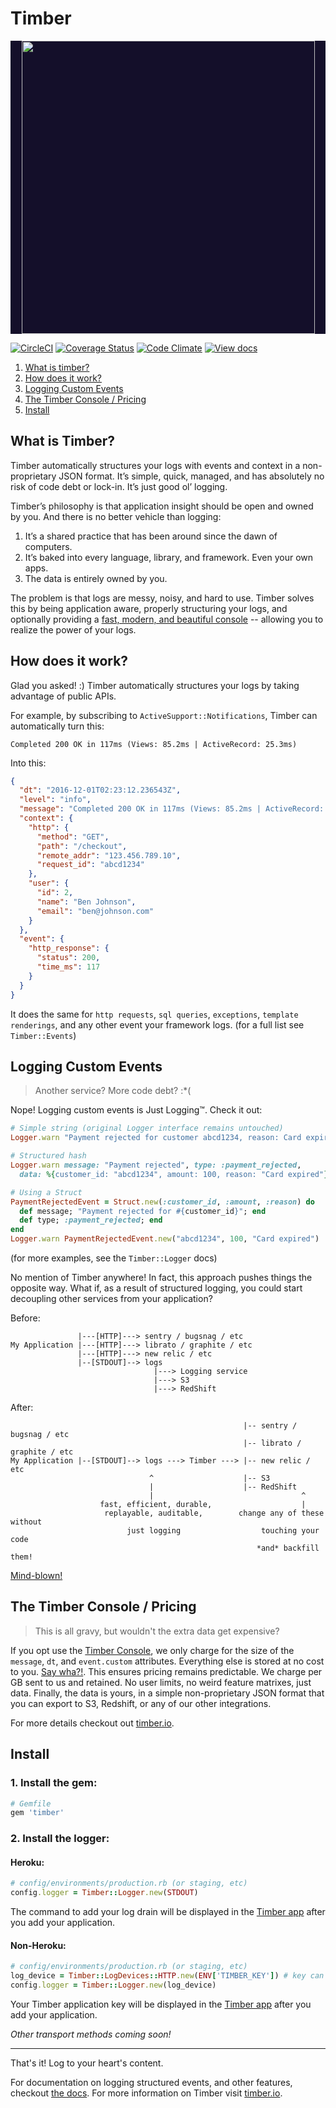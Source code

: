 # Timber

<p align="center" style="background: #140f2a;">
<a href="http://github.com/timberio/timber-ruby"><img src="http://files.timber.io/images/ruby-library-readme-header.gif" height="469" /></a>
</p>

[![CircleCI](https://circleci.com/gh/timberio/timber-ruby.svg?style=shield&circle-token=:circle-token)](https://circleci.com/gh/timberio/timber-ruby/tree/master)
[![Coverage Status](https://coveralls.io/repos/github/timberio/timber-ruby/badge.svg?branch=master)](https://coveralls.io/github/timberio/timber-ruby?branch=master)
[![Code Climate](https://codeclimate.com/github/timberio/timber-ruby/badges/gpa.svg)](https://codeclimate.com/github/timberio/timber-ruby)
[![View docs](https://img.shields.io/badge/docs-viewdocs-blue.svg?style=flat-square "Viewdocs")](http://www.rubydoc.info/github/timberio/timber-ruby)


1. [What is timber?](#what-is-timber)
1. [How does it work?](#what-is-timber)
2. [Logging Custom Events](#logging-custom-events)
3. [The Timber Console / Pricing](#the-timber-console-pricing)
2. [Install](#install)


## What is Timber?

Timber automatically structures your logs with events and context in a non-proprietary JSON format.
It’s simple, quick, managed, and has absolutely no risk of code debt or lock-in.
It’s just good ol’ logging.

Timber’s philosophy is that application insight should be open and owned by you.
And there is no better vehicle than logging:

1. It’s a shared practice that has been around since the dawn of computers.
2. It’s baked into every language, library, and framework. Even your own apps.
3. The data is entirely owned by you.

The problem is that logs are messy, noisy, and hard to use. Timber solves this by being
application aware, properly structuring your logs, and optionally providing a [fast, modern,
and beautiful console](https://timber.io) -- allowing you to realize the power of
your logs.


## How does it work?

Glad you asked! :) Timber automatically structures your logs by taking advantage of public APIs.

For example, by subscribing to `ActiveSupport::Notifications`, Timber can automatically turn this:

```
Completed 200 OK in 117ms (Views: 85.2ms | ActiveRecord: 25.3ms)
```

Into this:

```json
{
  "dt": "2016-12-01T02:23:12.236543Z",
  "level": "info",
  "message": "Completed 200 OK in 117ms (Views: 85.2ms | ActiveRecord: 25.3ms)",
  "context": {
    "http": {
      "method": "GET",
      "path": "/checkout",
      "remote_addr": "123.456.789.10",
      "request_id": "abcd1234"
    },
    "user": {
      "id": 2,
      "name": "Ben Johnson",
      "email": "ben@johnson.com"
    }
  },
  "event": {
    "http_response": {
      "status": 200,
      "time_ms": 117
    }
  }
}
```

It does the same for `http requests`, `sql queries`, `exceptions`, `template renderings`,
and any other event your framework logs. (for a full list see `Timber::Events`)


## Logging Custom Events

> Another service? More code debt? :*(

Nope! Logging custom events is Just Logging™. Check it out:

```ruby
# Simple string (original Logger interface remains untouched)
Logger.warn "Payment rejected for customer abcd1234, reason: Card expired"

# Structured hash
Logger.warn message: "Payment rejected", type: :payment_rejected,
  data: %{customer_id: "abcd1234", amount: 100, reason: "Card expired"}

# Using a Struct
PaymentRejectedEvent = Struct.new(:customer_id, :amount, :reason) do
  def message; "Payment rejected for #{customer_id}"; end
  def type; :payment_rejected; end
end
Logger.warn PaymentRejectedEvent.new("abcd1234", 100, "Card expired")
```

(for more examples, see the `Timber::Logger` docs)

No mention of Timber anywhere! In fact, this approach pushes things the opposite way. What if,
as a result of structured logging, you could start decoupling other services from your application?

Before:

```
               |---[HTTP]---> sentry / bugsnag / etc
My Application |---[HTTP]---> librato / graphite / etc
               |---[HTTP]---> new relic / etc
               |--[STDOUT]--> logs
                                |---> Logging service
                                |---> S3
                                |---> RedShift
```


After:

```
                                                    |-- sentry / bugsnag / etc
                                                    |-- librato / graphite / etc
My Application |--[STDOUT]--> logs ---> Timber ---> |-- new relic / etc
                               ^                    |-- S3
                               |                    |-- RedShift
                               |                                 ^
                    fast, efficient, durable,                    |
                     replayable, auditable,        change any of these without
                          just logging                  touching your code
                                                       *and* backfill them!
```

[Mind-blown!](http://i.giphy.com/EldfH1VJdbrwY.gif)



## The Timber Console / Pricing

> This is all gravy, but wouldn't the extra data get expensive?

If you opt use the [Timber Console](https://timber.io), we only charge for
the size of the `message`, `dt`, and `event.custom` attributes. Everything else is
stored at no cost to you. [Say wha?!](http://i.giphy.com/l0HlL2vlfpWI0meJi.gif). This ensures
pricing remains predictable. We charge per GB sent to us and retained. No user limits,
no weird feature matrixes, just data. Finally, the data is yours, in a simple
non-proprietary JSON format that you can export to S3, Redshift, or any of our other integrations.

For more details checkout out [timber.io](https://timber.io).

## Install

### 1. Install the gem:

```ruby
# Gemfile
gem 'timber'
```

### 2. Install the logger:

#### Heroku:

```ruby
# config/environments/production.rb (or staging, etc)
config.logger = Timber::Logger.new(STDOUT)
```

The command to add your log drain will be displayed in the [Timber app](https://app.timber.io)
after you add your application.

#### Non-Heroku:

```ruby
# config/environments/production.rb (or staging, etc)
log_device = Timber::LogDevices::HTTP.new(ENV['TIMBER_KEY']) # key can be obtained by signing up at https://timber.io
config.logger = Timber::Logger.new(log_device)
```

Your Timber application key will be displayed in the [Timber app](https://app.timber.io)
after you add your application.


*Other transport methods coming soon!*

---

That's it! Log to your heart's content.

For documentation on logging structured events, and other features,
checkout [the docs](http://thedocs.com/). For more information on Timber visit [timber.io](https://timber.io).
